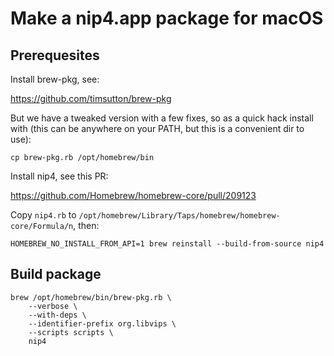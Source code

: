 # Make a nip4.app package for macOS

## Prerequesites

Install brew-pkg, see:

https://github.com/timsutton/brew-pkg

But we have a tweaked version with a few fixes, so as a quick hack install 
with (this can be anywhere on your PATH, but this is a convenient dir to use):

```shell
cp brew-pkg.rb /opt/homebrew/bin
```

Install nip4, see this PR:

https://github.com/Homebrew/homebrew-core/pull/209123

Copy `nip4.rb` to
`/opt/homebrew/Library/Taps/homebrew/homebrew-core/Formula/n`, then:

```shell
HOMEBREW_NO_INSTALL_FROM_API=1 brew reinstall --build-from-source nip4
```

## Build package

```shell
brew /opt/homebrew/bin/brew-pkg.rb \
    --verbose \
    --with-deps \
    --identifier-prefix org.libvips \
    --scripts scripts \
    nip4
```

